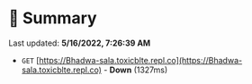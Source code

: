 # 📖 Summary
Last updated: **5/16/2022, 7:26:39 AM**

- `GET` [https://Bhadwa-sala.toxicblte.repl.co](https://Bhadwa-sala.toxicblte.repl.co) - **Down** (1327ms)
